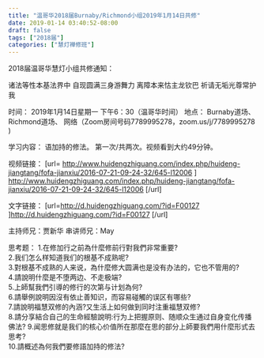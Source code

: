 ```yaml
---
title: "温哥华2018届Burnaby/Richmond小组2019年1月14日共修"
date: 2019-01-14 03:40:52-08:00
draft: false
tags: ["2018届"]
categories: ["慧灯禅修班"]
---
```

2018届温哥华慧灯小组共修通知：

诸法等性本基法界中
自现圆满三身游舞力
离障本来怙主龙钦巴
祈请无垢光尊常护我

时间：
2019年1月14日星期一 下午6：30（温哥华时间）
地点：
Burnaby道场、Richmond道场、 网络（Zoom房间号码7789995278，zoom.us/j/7789995278 )

学习内容：
语加持的修法。 第一次/共两次。视频看到大约49分钟。

视频链接：
[url= http://www.huidengzhiguang.com/index.php/huideng-jiangtang/fofa-jianxiu/2016-07-21-09-24-32/645-l12006 ] http://www.huidengzhiguang.com/index.php/huideng-jiangtang/fofa-jianxiu/2016-07-21-09-24-32/645-l12006 [/url]

文字链接：
[url=http://d.huidengzhiguang.com/?id=F00127 ]http://d.huidengzhiguang.com/?id=F00127 [/url]

主持师兄：贾新华
串讲师兄：May

思考题：
1.在修加行之前為什麼修前行對我們非常重要?                          
2.我们怎么样知道我们的根基不成熟呢?                                  
3.對根基不成熟的人来说，為什麼修大圆满也是没有办法的，它也不管用的?                  
4.請說明什麼是不堕两边、不走极端?                                     
5.上師幫我們引導的修行的次第与计划為何?                           
6.請舉例說明因沒有依止善知识，而容易碰觸的误区有哪些?                                          
7.請說明福慧双修的內涵?又生活上如何做到同时注重福慧双修?                                              
8.請分享結合自己的生命經驗說明:行为上把握原则、随顺众生通过自身变化传播佛法?
9.闻思修就是我们的核心价值所在那麼在思的部分上師要我們用什麼形式去思考?                                        
10.請概述為何我們要修語加持的修法?
